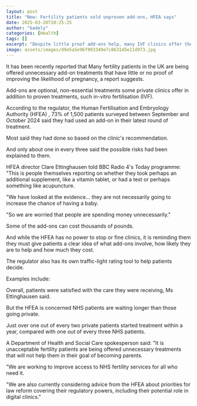 ```yaml
---
layout: post
title: "New: Fertility patients sold unproven add-ons, HFEA says"
date: 2025-03-26T10:25:25
author: "badely"
categories: [Health]
tags: []
excerpt: "Despite little proof add-ons help, many IVF clinics offer them, the UK's fertility regulator warns."
image: assets/images/d9e5a5e96f993349e7c8631d5e11d973.jpg
---
```


It has been recently reported that Many fertility patients in the UK are being offered unnecessary add-on treatments that have little or no proof of improving the likelihood of pregnancy, a report suggests. 

Add-ons are optional, non-essential treatments some private clinics offer in addition to proven treatments, such in-vitro fertilisation (IVF).

According to the regulator, the Human Fertilisation and Embryology Authority (HFEA) , 73% of 1,500 patients surveyed between September and October 2024 said they had used an add-on in their latest round of treatment.

Most said they had done so based on the clinic's recommendation.

And only about one in every three said the possible risks had been explained to them.

HFEA director Clare Ettinghausen told BBC Radio 4's Today programme: "This is people themselves reporting on whether they took perhaps an additional supplement, like a vitamin tablet, or had a test or perhaps something like acupuncture. 

"We have looked at the evidence... they are not necessarily going to increase the chance of having a baby. 

"So we are worried that people are spending money unnecessarily."

Some of the add-ons can cost thousands of pounds.

And while the HFEA has no power to stop or fine clinics, it is reminding them they must give patients a clear idea of what add-ons involve, how likely they are to help and how much they cost.

The regulator also has its own traffic-light rating tool to help patients decide. 

Examples include:

Overall, patients were satisfied with the care they were receiving, Ms Ettinghausen said.

But the HFEA is concerned NHS patients are waiting longer than those going private.

Just over one out of every two private patients started treatment within a year, compared with one out of every three NHS patients.

A Department of Health and Social Care spokesperson said: "It is unacceptable fertility patients are being offered unnecessary treatments that will not help them in their goal of becoming parents.

"We are working to improve access to NHS fertility services for all who need it.

"We are also currently considering advice from the HFEA about priorities for law reform covering their regulatory powers, including their potential role in digital clinics."

